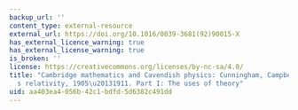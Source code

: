 ```yaml
---
backup_url: ''
content_type: external-resource
external_url: https://doi.org/10.1016/0039-3681(92)90015-X
has_external_licence_warning: true
has_external_license_warning: true
is_broken: ''
license: https://creativecommons.org/licenses/by-nc-sa/4.0/
title: "Cambridge mathematics and Cavendish physics: Cunningham, Campbell, and Einstein\u2019\
  s relativity, 1905\u20131911. Part I: The uses of theory"
uid: aa403ea4-056b-42c1-bdfd-5d6382c491dd
---
```

